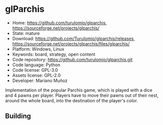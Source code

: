 # glParchis

- Home: https://github.com/turulomio/glparchis, https://sourceforge.net/projects/glparchis/
- State: mature
- Download: https://github.com/Turulomio/glparchis/releases, https://sourceforge.net/projects/glparchis/files/glparchis/
- Platform: Windows, Linux
- Keywords: board, strategy, open content
- Code repository: https://github.com/turulomio/glparchis.git
- Code language: Python
- Code license: GPL-3.0
- Assets license: GPL-2.0
- Developer: Mariano Muñoz

Implementation of the popular Parchis game, which is played with a dice and 4 pawns per player. Players have to move their pawns out of their nest, around the whole board, into the destination of the player's color.

## Building
